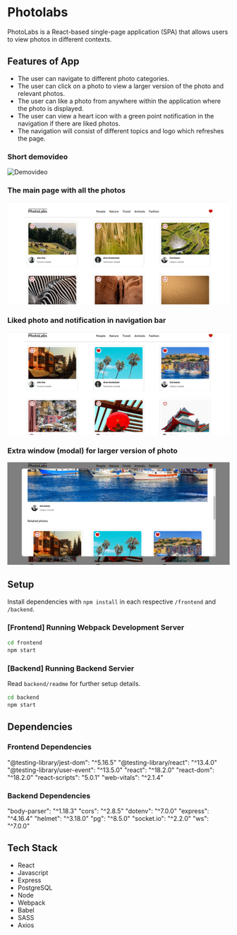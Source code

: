 # Photolabs
PhotoLabs is a React-based single-page application (SPA) that allows users to view photos in different contexts.

## Features of App
- The user can navigate to different photo categories.
- The user can click on a photo to view a larger version of the photo and relevant photos.
- The user can like a photo from anywhere within the application where the photo is displayed.
- The user can view a heart icon with a green point notification in the navigation if there are liked photos.
- The navigation will consist of different topics and logo which refreshes the page.

### Short demovideo
![Demovideo](/frontend/public/docs/demo4.gif)

### The main page with all the photos
![Main page](/frontend/public/docs/MainPage.png)

### Liked photo and notification in navigation bar
![Like page](/frontend/public/docs/LikePage.png)

### Extra window (modal) for larger version of photo
![Modal page](/frontend/public/docs/LargePage.png)


## Setup

Install dependencies with `npm install` in each respective `/frontend` and `/backend`.

### [Frontend] Running Webpack Development Server
```sh
cd frontend
npm start
```

### [Backend] Running Backend Servier
Read `backend/readme` for further setup details.

```sh
cd backend
npm start
```

## Dependencies

### Frontend Dependencies
"@testing-library/jest-dom": "^5.16.5"
"@testing-library/react": "^13.4.0"
"@testing-library/user-event": "^13.5.0"
"react": "^18.2.0"
"react-dom": "^18.2.0"
"react-scripts": "5.0.1"
"web-vitals": "^2.1.4"

### Backend Dependencies
"body-parser": "^1.18.3"
"cors": "^2.8.5"
"dotenv": "^7.0.0"
"express": "^4.16.4"
"helmet": "^3.18.0"
"pg": "^8.5.0"
"socket.io": "^2.2.0"
"ws": "^7.0.0"

## Tech Stack
- React
- Javascript
- Express
- PostgreSQL
- Node
- Webpack
- Babel
- SASS
- Axios

